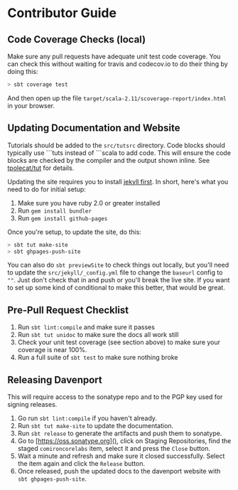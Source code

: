 # Contributor Guide

## Code Coverage Checks (local)

Make sure any pull requests have adequate unit test code coverage.  You can check this without waiting for travis and codecov.io to do their thing by doing this:

```bash
> sbt coverage test
```

And then open up the file `target/scala-2.11/scoverage-report/index.html` in your browser.

## Updating Documentation and Website

Tutorials should be added to the `src/tutsrc` directory.  Code blocks should typically use \`\`\`tuts instead of \`\`\`scala to add code.  This will ensure the code blocks are checked by the compiler and the output shown inline.  See [tpolecat/tut](https://github.com/tpolecat/tut) for details.

Updating the site requires you to install [jekyll first](https://help.github.com/articles/using-jekyll-with-pages/#installing-jekyll).  In short, here's what you need to do for initial setup:

1. Make sure you have ruby 2.0 or greater installed
2. Run `gem install bundler`
3. Run `gem install github-pages`

Once you're setup, to update the site, do this:

```bash
> sbt tut make-site
> sbt ghpages-push-site
```

You can also do `sbt previewSite` to check things out locally, but you'll need to update the `src/jekyll/_config.yml` file to change the `baseurl` config to `""`.  Just don't check that in and push or you'll break the live site.  If you want to set up some kind of conditional to make this better, that would be great.


## Pre-Pull Request Checklist

1. Run `sbt lint:compile` and make sure it passes
2. Run `sbt tut unidoc` to make sure the docs all work still
3. Check your unit test coverage (see section above) to make sure your coverage is near 100%.
4. Run a full suite of `sbt test` to make sure nothing broke

## Releasing Davenport

This will require access to the sonatype repo and to the PGP key used for signing releases.

1. Go run `sbt lint:compile` if you haven't already.
2. Run `sbt tut make-site` to update the documentation.
3. Run `sbt release` to generate the artifacts and push them to sonatype.
4. Go to [https://oss.sonatype.org](), click on Staging Repositories, find the staged `comironcorelabs` item, select it and press the `Close` button.
5. Wait a minute and refresh and make sure it closed successfully. Select the item again and click the `Release` button.
6. Once released, push the updated docs to the davenport website with `sbt ghpages-push-site`.
